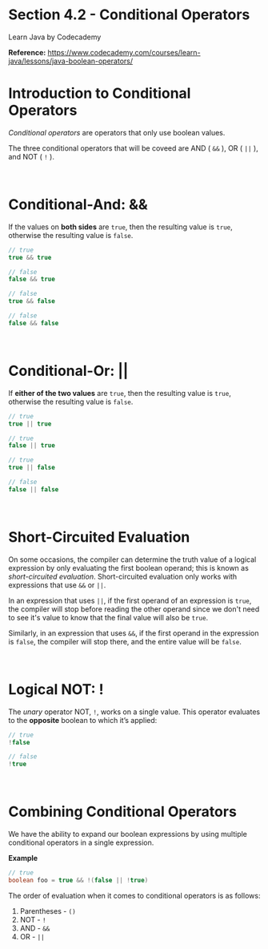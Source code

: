 # Section 4.2 - Conditional Operators

Learn Java by Codecademy

**Reference:** https://www.codecademy.com/courses/learn-java/lessons/java-boolean-operators/

# Introduction to Conditional Operators

*Conditional operators* are operators that only use boolean values.

The three conditional operators that will be coveed are AND ( `&&` ), OR ( `||` ), and NOT ( `!` ).

<br>

# Conditional-And: &&

If the values on **both sides** are `true`, then the resulting value is `true`, otherwise the resulting value is `false`.

```java
// true
true && true

// false
false && true

// false
true && false

// false
false && false
```

<br>

# Conditional-Or: ||

If **either of the two values** are `true`, then the resulting value is `true`, otherwise the resulting value is `false`.

```java
// true
true || true

// true
false || true

// true
true || false

// false
false || false
```

<br>

# Short-Circuited Evaluation

On some occasions, the compiler can determine the truth value of a logical expression by only evaluating the first boolean operand; this is known as *short-circuited evaluation*. Short-circuited evaluation only works with expressions that use `&&` or `||`.

In an expression that uses `||`, if the first operand of an expression is `true`, the compiler will stop before reading the other operand since we don't need to see it's value to know that the final value will also be `true`.

Similarly, in an expression that uses `&&`, if the first operand in the expression is `false`, the compiler will stop there, and the entire value will be `false`.

<br>

# Logical NOT: !

The *unary* operator NOT, `!`, works on a single value. This operator evaluates to the **opposite** boolean to which it’s applied:

```java
// true
!false

// false
!true
```

<br>

# Combining Conditional Operators

We have the ability to expand our boolean expressions by using multiple conditional operators in a single expression.

**Example**

```java
// true
boolean foo = true && !(false || !true)
```

The order of evaluation when it comes to conditional operators is as follows:

1. Parentheses - `()`
2. NOT - `!`
3. AND - `&&`
4. OR - `||`
